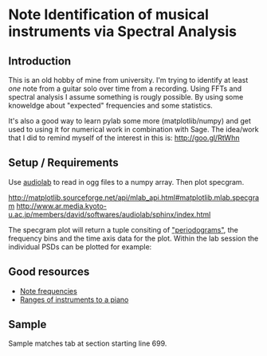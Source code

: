 # Note Identification of musical instruments via Spectral Analysis

## Introduction

This is an old hobby of mine from university. I'm trying to identify at least
*one* note from a guitar solo over time from a recording. Using FFTs and spectral
analysis I assume something is rougly possible. By using some knoweldge about
"expected" frequencies and some statistics.

It's also a good way to learn pylab some more (matplotlib/numpy) and get used to
using it for numerical work in combination with Sage. The idea/work that I
did to remind myself of the interest in this is: http://goo.gl/RtWhn

## Setup / Requirements

Use [audiolab](https://github.com/cournape/audiolab) to read in ogg files to a
numpy array. Then plot specgram.

http://matplotlib.sourceforge.net/api/mlab_api.html#matplotlib.mlab.specgram
http://www.ar.media.kyoto-u.ac.jp/members/david/softwares/audiolab/sphinx/index.html

The specgram plot will return a tuple consiting of ["periodograms"](http://en.wikipedia.org/wiki/Periodogram),
the frequency bins and the time axis data for the plot. Within the lab session
the individual PSDs can be plotted for example:

## Good resources

  * [Note frequencies](http://www.vaughns-1-pagers.com/music/musical-note-frequencies.htm)
  * [Ranges of instruments to a piano](http://www.bosendorfer-audio.co.uk/frequencies_of_music.html)


## Sample

Sample matches tab at section starting line 699.
